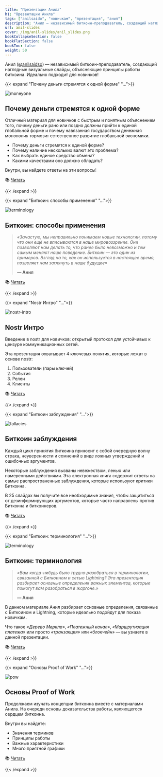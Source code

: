 ```yaml
---
title: "Презентации Анила"
h1: "Презентации Анила"
tags: ["anilsaido", "новичкам", "презентация", "анил"]
description: "Анил — независимый биткоин-преподаватель, создающий наглядные визуальные слайды, объясняющие принципы работы биткоина."
url: anil-slides
cover: /img/anil-slides/anil_slides.png
bookCollapseSection: false
bookFlatSection: false
bookToc: false
weight: 50
---
```


Анил ([@anilsaidso](https://twitter.com/anilsaidso)) — независимый биткоин-преподаватель, создающий наглядные визуальные слайды, объясняющие принципы работы биткоина. Идеально подходит для новичков!

{{< expand "Почему деньги стремятся к одной форме" "...">}}

![moneyone](/img/anil-slides/moneyone.png)

## Почему деньги стремятся к одной форме

Отличный материал для новичков с быстрым и понятным объяснением того, почему деньги рано или поздно должны прийти к единой глобальной форме и почему навязанная государством денежная монополия тормозит естественное развитие глобальной экономики.

- Почему деньги стремятся к единой форме?
- Почему наличие нескольких валют это проблема?
- Как выбрать единое средство обмена?
- Какими качествами оно должно обладать?

Внутри, вы найдете ответы на эти вопросы!

📚 [Читать](/epubs/moneyone.pdf)

{{< /expand >}}

{{< expand "Биткоин: способы применения" "...">}}

![terminology](/img/anil-slides/usecases.png)

## Биткоин: способы применения

> *«Зачастую, мы неправильно понимаем новые технологии, потому что они ещё не вписываются в наше мировоззрение. Они позволяют нам делать то, что ранее было невозможно и тем самым меняют наше поведение. Биткоин — это один из примеров. Взгляд на то, как он используется в настоящее время, позволяет нам заглянуть в наше будущее»* 
> 
> **— Анил**

📚 [Читать](/epubs/usecases.pdf)

{{< /expand >}}

{{< expand "Nostr Интро" "...">}}

![nostr-intro](/img/anil-slides/nostr-intro.png)

## Nostr Интро

Введение в nostr для новичков: открытый протокол для устойчивых к цензуре коммуникационных сетей.

Эта презентация охватывает 4 ключевых понятия, которые лежат в основе nostr:

1. Пользователи (пары ключей)
2. События
3. Релеи
4. Клиенты

📚 [Читать](/epubs/nostr-intro.pdf)

{{< /expand >}}

{{< expand "Биткоин заблуждения" "...">}}

![fallacies](/img/anil-slides/fallacies.png)

## Биткоин заблуждения

Каждый цикл принятия биткоина приносит с собой очередную волну страха, неуверенности и сомнений в виде ложных утверждений и ошибочных аргументов.

Некоторые заблуждения вызваны невежеством, ленью или намеренными действиями. Эта электронная книга содержит ответы на самые распространенные заблуждения, которые используют критики Биткоина.

В 25 слайдах вы получите все необходимые знания, чтобы защититься от дезинформирующих аргументов, которые часто направлены против Биткоина и биткоинеров.

📚 [Читать](/epubs/fallacies.pdf)

{{< /expand >}}

{{< expand "Биткоин: терминология" "...">}}

![terminology](/img/anil-slides/terminology.png)

## Биткоин: терминология

> *«Вам когда-нибудь было трудно разобраться в терминологии, связанной с Биткоином и сетью Lightning? Эта презентация разбирает основные определения важных элементов, которые помогут вам разобраться в жаргоне.»*
> 
> **— Анил**

В данном материале Анил разбирает основные определения, связанные с Биткоином и Lightning, которые идеально подойдут для показа новичкам. 

Что такое *«Дерево Меркла»*, *«Платежный канал»*, *«Маршрутизация платежа»* или просто *«транзакция»* или *«блокчейн»* — вы узнаете в данной презентации.

📚 [Читать](/epubs/terminology.pdf)

{{< /expand >}}

{{< expand "Основы Proof of Work" "...">}}

![pow](/img/anil-slides/pow.png)

## Основы Proof of Work

Продолжаем изучать концепции биткоина вместе с материалами Анила. На очереди основы доказательства работы, являющегося сердцем биткоина.

Внутри вы найдете:
- Значения терминов
- Принципы работы
- Важные характеристики
- Много приятной графики

📚 [Читать](/epubs/pow-basics.pdf)

{{< /expand >}}
